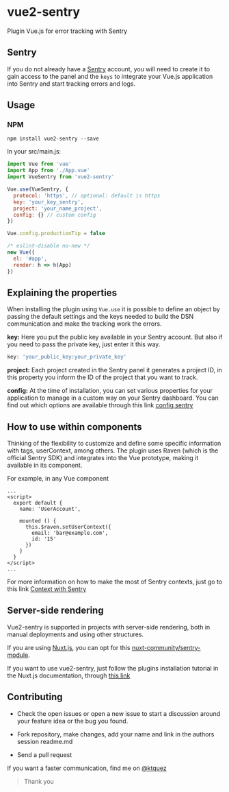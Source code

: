 # vue2-sentry

Plugin Vue.js for error tracking with Sentry

## Sentry
If you do not already have a [Sentry](https://sentry.io) account, you will need to create it to gain access to the panel and the `keys` to integrate your Vue.js application into Sentry and start tracking errors and logs.

## Usage

### NPM

```shell
npm install vue2-sentry --save
```

In your src/main.js:

```javascript
import Vue from 'vue'
import App from './App.vue'
import VueSentry from 'vue2-sentry'

Vue.use(VueSentry, {
  protocol: 'https', // optional: default is https
  key: 'your_key_sentry',
  project: 'your_name_project',
  config: {} // custom config
})

Vue.config.productionTip = false

/* eslint-disable no-new */
new Vue({
  el: '#app',
  render: h => h(App)
})
```

## Explaining the properties

When installing the plugin using `Vue.use` it is possible to define an object by passing the default settings and the keys needed to build the DSN communication and make the tracking work the errors.

**key:** Here you put the public key available in your Sentry account. But also if you need to pass the private key, just enter it this way.

```javascript
key: 'your_public_key:your_private_key'
```

**project:** Each project created in the Sentry panel it generates a project ID, in this property you inform the ID of the project that you want to track.

**config:** At the time of installation, you can set various properties for your application to manage in a custom way on your Sentry dashboard. You can find out which options are available through this link [config sentry](https://docs.sentry.io/clients/javascript/config/)

## How to use within components
Thinking of the flexibility to customize and define some specific information with tags, userContext, among others. The plugin uses Raven (which is the official Sentry SDK) and integrates into the Vue prototype, making it available in its component.

For example, in any Vue component
```vue
...
<script>
  export default {
    name: 'UserAccount',

    mounted () {
      this.$raven.setUserContext({
        email: 'bar@example.com',
        id: '15'
      })
    }
  }
</script>
...
```

For more information on how to make the most of Sentry contexts, just go to this link [Context with Sentry](https://docs.sentry.io/learn/context/)

## Server-side rendering
Vue2-sentry is supported in projects with server-side rendering, both in manual deployments and using other structures.

If you are using [Nuxt.js](https://nuxtjs.org/), you can opt for this [nuxt-community/sentry-module](https://github.com/nuxt-community/sentry-module).

If you want to use vue2-sentry, just follow the plugins installation tutorial in the Nuxt.js documentation, through [this link](https://nuxtjs.org/guide/plugins/)


## Contributing
- Check the open issues or open a new issue to start a discussion around your feature idea or the bug you found.

- Fork repository, make changes, add your name and link in the authors session readme.md

- Send a pull request

If you want a faster communication, find me on [@ktquez](https://twitter.com/ktquez)

> Thank you
